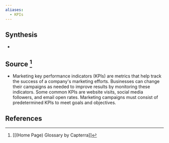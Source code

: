 ```yaml
---
aliases:
  - KPIs
---
```

## Synthesis
- 
## Source [^1]
- Marketing key performance indicators (KPIs) are metrics that help track the success of a company's marketing efforts. Businesses can change their campaigns as needed to improve results by monitoring these indicators. Some common KPIs are website visits, social media followers, and email open rates. Marketing campaigns must consist of predetermined KPIs to meet goals and objectives.
## References

[^1]: [[(Home Page) Glossary by Capterra]]
